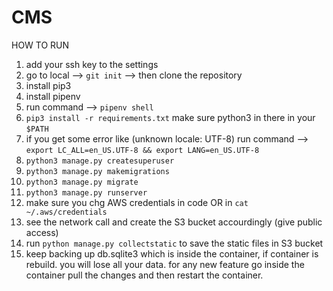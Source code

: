 # CMS

HOW TO RUN

1. add your ssh key to the settings
2. go to local --> `git init` --> then clone the repository
3. install pip3
4. install pipenv
5. run command --> `pipenv shell`
6. `pip3 install -r requirements.txt` make sure python3 in there in your `$PATH`
7. if you get some error like (unknown locale: UTF-8) run command --> `export LC_ALL=en_US.UTF-8 && export LANG=en_US.UTF-8`
8. `python3 manage.py createsuperuser`
9. `python3 manage.py makemigrations`
10. `python3 manage.py migrate`
11. `python3 manage.py runserver`
12. make sure you chg AWS credentials in code OR in `cat ~/.aws/credentials`
13. see the network call and create the S3 bucket accourdingly (give public access)
14. run `python manage.py collectstatic` to save the static files in S3 bucket
15. keep backing up db.sqlite3 which is inside the container, if container is rebuild. you will lose all your data. for any new feature go inside the container pull the changes and then restart the container.

